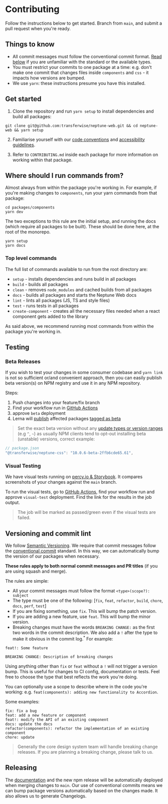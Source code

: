 # Contributing

Follow the instructions below to get started. Branch from `main`, and submit a pull request when you're ready.

## Things to know

- All commit messages must follow the conventional commit format. [Read below](#versioning-and-commit-lint) if you are unfamiliar with the standard or the available types.
- You must restrict your commits to one package at a time: e.g. don't make one commit that changes files inside `components` and `css` - it impacts how versions are bumped.
- We use `yarn`: these instructions presume you have this installed.

## Get started

1. Clone the repository and run `yarn setup` to install dependencies and build all packages:

```
git clone git@github.com:transferwise/neptune-web.git && cd neptune-web && yarn setup
```

2. Familiarise yourself with our [code conventions](CODESTYLE.md) and [accessibility guidelines](ACCESSIBILITY.md).

3. Refer to `CONTRIBUTING.md` inside each package for more information on working within that package.

## Where should I run commands from?

Almost always from within the package you're working in. For example, if you're making changes to `components`, run your yarn commands from that package:

```
cd packages/components
yarn dev
```

The two exceptions to this rule are the initial setup, and running the docs (which require all packages to be built). These should be done here, at the root of the monorepo.

```
yarn setup
yarn docs
```

### Top level commands

The full list of commands available to run from the root directory are:

- `setup` - installs dependencies and runs build in all packages
- `build` - builds all packages
- `clean` - removes `node_modules` and cached builds from all packages
- `docs` - builds all packages and starts the Neptune Web docs
- `lint` - lints all packages (JS, TS and style files)
- `test` - runs tests in all packages
- `create-component` - creates all the necessary files needed when a react component gets added to the library

As said above, we recommend running most commands from within the package you're working in.

## Testing

### Beta Releases

If you wish to test your changes in some consumer codebase and `yarn link` is not so sufficient or/and convenient approach, then you can easily publish beta version(s) on NPM registry and use it in any NPM repository.

Steps:

1. Push changes into your feature/fix branch
2. Find your workflow run in [GitHub Actions](https://github.com/transferwise/neptune-web/actions)
3. approve `beta` deployment
4. Lerna will [publish](https://github.com/lerna/lerna/blob/main/commands/publish/README.md#--canary) affected packages [tagged as beta](https://docs.npmjs.com/adding-dist-tags-to-packages)

> Set the exact beta version without any [update types or version ranges](https://docs.npmjs.com/cli/v6/configuring-npm/package-json#dependencies) (e.g `^`, `~`) as usually NPM clients tend to opt-out installing beta (unstable) versions, correct example:

```js
// package.json
"@transferwise/neptune-css": "10.0.6-beta-2ffb6cde65.61",
```

### Visual Testing

We have visual tests running on [percy.io & Storybook](https://docs.percy.io/docs/storybook). It compares screenshots of your changes against the `main` branch.

To run the visual tests, go to [GitHub Actions](https://github.com/transferwise/neptune-web/actions), find your workflow run and approve `visual-test` deployment. Find the link for the results in the job output.

> The job will be marked as passed/green even if the visual tests are failed.

## Versioning and commit lint

We follow [Semantic Versioning](https://semver.org). We require that commit messages follow the [conventional commit](https://www.conventionalcommits.org/en/v1.0.0/#summary) standard. In this way, we can automatically bump the version of our packages when necessary.

**These rules apply to both normal commit messages and PR titles** (if you are using squash and merge).

The rules are simple:

- All your commit messages must follow the format `<type>(scope?): subject`
- The type must be one of the following: [`fix`, `feat`, `refactor`, `build`, `chore`, `docs`, `perf`, `test`]
- If you are fixing something, use `fix`. This will bump the patch version.
- If you are adding a new feature, use `feat`. This will bump the minor version.
- Breaking changes must have the words `BREAKING CHANGE:` as the first two words in the commit description. We also add a `!` after the type to make it obvious in the commit log.<sup>\*</sup>
  For example:

```
feat!: Some feature

BREAKING CHANGE: Description of breaking changes
```

Using anything other than `fix` or `feat` without a `!` will not trigger a version bump. This is useful for changes to CI config, documentation or tests. Feel free to choose the type that best reflects the work you're doing.

You can optionally use a scope to describe where in the code you're working: e.g. `feat(components): adding new functionality to Accordion`.

Some examples:

```
fix: fix a bug
feat: add a new feature or component
feat!: modify the API of an existing component
docs: update the docs
refactor(components): refactor the implementation of an existing component
chore: update
```

> Generally the core design system team will handle breaking change releases. If you are planning a breaking change, please talk to us.

## Releasing

The [documentation](https://transferwise.github.io/neptune-web) and the new npm release will be automatically deployed when merging changes to `main`. Our use of conventional commits means we can bump package versions automatically based on the changes made. It also allows us to generate Changelogs.

